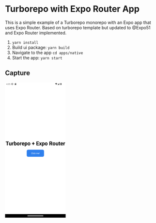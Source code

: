 # Turborepo with Expo Router App

This is a simple example of a Turborepo monorepo with an Expo app that uses Expo Router. Based on turborepo template but updated to @Expo51 and Expo Router implemented.

1. `yarn install`
2. Build ui package: `yarn build`
3. Navigate to the app `cd apps/native`
4. Start the app: `yarn start`

## Capture

<img src="./capture.png" alt="drawing" width="200"/>
